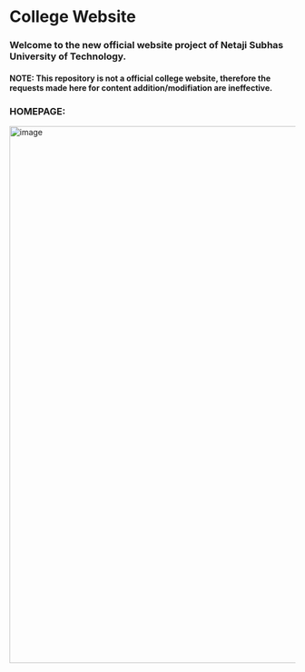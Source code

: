 # College Website

### Welcome to the new official website project of Netaji Subhas University of Technology.
#### NOTE: This repository is not a official college website, therefore the requests made here for content addition/modifiation are ineffective.

### HOMEPAGE:
<img width="946" alt="image" src="https://user-images.githubusercontent.com/97501085/185803564-a6b14d7a-0f7d-404e-ab05-936c6fae6516.png">


